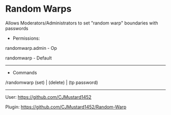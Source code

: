 # Random Warps
Allows Moderators/Administrators to set "random warp" boundaries with passwords

- Permissions: 

 randomwarp.admin - Op
 
 randomwarp - Default
 
 
--- 

- Commands

/randomwarp (set) | (delete) | (tp password)

---

User: https://github.com/CJMustard1452

Plugin: https://github.com/CJMustard1452/Random-Warp
